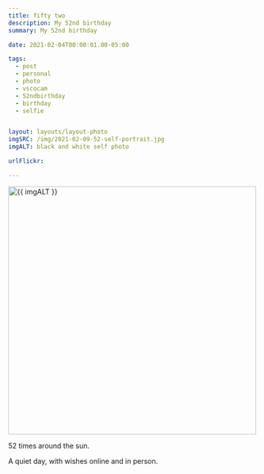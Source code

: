 ```yaml
---
title: fifty two
description: My 52nd birthday
summary: My 52nd birthday

date: 2021-02-04T00:00:01.00-05:00

tags:
  - post
  - personal
  - photo
  - vscocam
  - 52ndbirthday
  - birthday
  - selfie


layout: layouts/layout-photo
imgSRC: /img/2021-02-09-52-self-portrait.jpg
imgALT: black and white self photo

urlFlickr:

---
```

<p><img class="u-photo img-polaroid" src="{{ imgSRC }}" alt="{{ imgALT }}" width="500" height="500"></p>

52 times around the sun.

A quiet day, with wishes online and in person.


